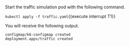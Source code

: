 
Start the traffic simulation pod with the following command.

`kubectl apply -f traffic.yaml`{{execute interrupt T1}}

You will receive the following output.

```plaintext
configmap/k6-configmap created
deployment.apps/traffic created
```
